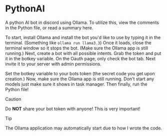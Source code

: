 # PythonAI
A python AI bot in discord using Ollama. To utilize this, view the comments in the Python file, or read a summary here.

To start, install Ollama and install the bot you'd like to use by typing it in the terminal. (Something like `ollama run llama3.3`) 
Once it loads, close the terminal window so it stops the bot. (Make sure the Ollama app is still running.)
Next, create a bot with all possible intents.
Grab the token and put it in the botkey variable.
On the Oauth page, only check the bot tab.
Next invite it to your server with admin permissions.

Set the botkey variable to your bots token (the secret code you get upon creation.)
Now, make sure the Ollama app is still running. Don't start any models just make sure it shows in task manager. 
Then finally, run the Python file!

> [!CAUTION]
> Do **NOT** share your bot token with anyone! This is very important!

> [!TIP]
> The Ollama application may automatically start due to how I wrote the code.
